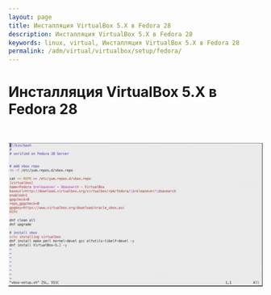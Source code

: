 ```yaml
---
layout: page
title: Инсталляция VirtualBox 5.X в Fedora 28
description: Инсталляция VirtualBox 5.X в Fedora 28
keywords: linux, virtual, Инсталляция VirtualBox 5.X в Fedora 28
permalink: /adm/virtual/virtualbox/setup/fedora/
---
```


# Инсталляция VirtualBox 5.X в Fedora 28

<br/>

![Инсталляция VirtualBox 5.X в Fedora 28](/img/adm/virtual/virtualbox/fedora/install.png 'Инсталляция VirtualBox 5.X в Fedora 28')
